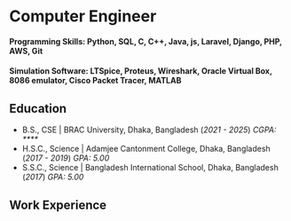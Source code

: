 # Computer Engineer

#### Programming Skills: Python, SQL, C, C++, Java, js, Laravel, Django, PHP, AWS, Git

#### Simulation Software: LTSpice, Proteus, Wireshark, Oracle Virtual Box, 8086 emulator, Cisco Packet Tracer, MATLAB

## Education 			        		
- B.S., CSE | BRAC University, Dhaka, Bangladesh (_2021 - 2025_)
  _CGPA: ****_
- H.S.C., Science | Adamjee Cantonment College, Dhaka, Bangladesh (_2017 - 2019_)
  _GPA: 5.00_
- S.S.C., Science | Bangladesh International School, Dhaka, Bangladesh (_2017_)
  _GPA: 5.00_

## Work Experience
